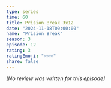 ```yaml
---
type: series
time: 60
title: Prision Break 3x12
date: "2024-11-18T00:00:00"
name: "Prision Break"
season: 3
episode: 12
rating: 3
ratingEmoji: "⭐️⭐️⭐️"
share: false
---
```


_[No review was written for this episode]_
